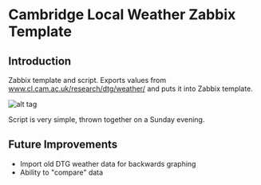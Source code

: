 Cambridge Local Weather Zabbix Template
=======================================


Introduction
------------

Zabbix template and script. Exports values from www.cl.cam.ac.uk/research/dtg/weather/ and puts it into Zabbix template. 

![alt tag](http://i.imgur.com/LI4Wx3g.png)

Script is very simple, thrown together on a Sunday evening.

Future Improvements
-------------------

* Import old DTG weather data for backwards graphing
* Ability to "compare" data
